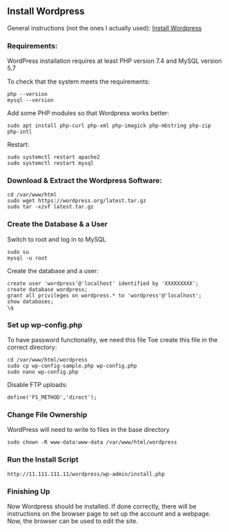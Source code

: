 ## Install Wordpress

General instructions (not the ones I actually used): [Install Wordpress](https://developer.wordpress.org/advanced-administration/before-install/howto-install/ )

### Requirements:
WordPress installation requires at least PHP version 7.4 and MySQL version 5.7

To check that the system meets the requirements:
```
php --version
mysql --version
```
Add some PHP modules so that Wordpress works better:
```
sudo apt install php-curl php-xml php-imagick php-mbstring php-zip php-intl
```
Restart:
```
sudo systemctl restart apache2
sudo systemctl restart mysql
```

### Download & Extract the Wordpress Software:
```
cd /var/www/html
sudo wget https://wordpress.org/latest.tar.gz
sudo tar -xzvf latest.tar.gz
```

### Create the Database & a User
Switch to root and log in to MySQL
```
sudo su
mysql -u root
```
Create the database and a user:
```
create user 'wordpress'@'localhost' identified by 'XXXXXXXXX';
create database wordpress;
grant all privileges on wordpress.* to 'wordpress'@'localhost';
show databases;
\q
```

### Set up wp-config.php
To have password functionality, we need this file
Toe create this file in the correct directory:
```
cd /var/www/html/wordpress
sudo cp wp-config-sample.php wp-config.php
sudo nano wp-config.php
```
Disable FTP uploads:
```
define('FS_METHOD','direct');
```

### Change File Ownership
WordPress will need to write to files in the base directory
```
sudo chown -R www-data:www-data /var/www/html/wordpress
```

### Run the Install Script
```
http://11.111.111.11/wordpress/wp-admin/install.php
```

### Finishing Up
Now Wordpress should be installed. If done correctly, there will be instructions on the browser page to set up the account and a webpage. Now, the browser can be used to edit the site.
